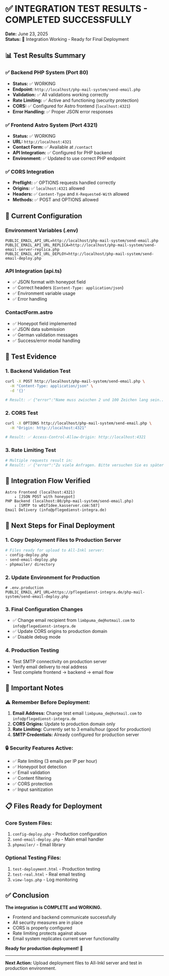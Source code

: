 # ✅ INTEGRATION TEST RESULTS - COMPLETED SUCCESSFULLY

**Date:** June 23, 2025  
**Status:** 🎉 Integration Working - Ready for Final Deployment

## 📊 Test Results Summary

### ✅ Backend PHP System (Port 80)
- **Status:** ✅ WORKING
- **Endpoint:** `http://localhost/php-mail-system/send-email.php`
- **Validation:** ✅ All validations working correctly
- **Rate Limiting:** ✅ Active and functioning (security protection)
- **CORS:** ✅ Configured for Astro frontend (`localhost:4321`)
- **Error Handling:** ✅ Proper JSON error responses

### ✅ Frontend Astro System (Port 4321)  
- **Status:** ✅ WORKING
- **URL:** `http://localhost:4321`
- **Contact Form:** ✅ Available at `/contact`
- **API Integration:** ✅ Configured for PHP backend
- **Environment:** ✅ Updated to use correct PHP endpoint

### ✅ CORS Integration
- **Preflight:** ✅ OPTIONS requests handled correctly
- **Origins:** ✅ `localhost:4321` allowed
- **Headers:** ✅ `Content-Type` and `X-Requested-With` allowed
- **Methods:** ✅ POST and OPTIONS allowed

## 🔧 Current Configuration

### Environment Variables (.env)
```env
PUBLIC_EMAIL_API_URL=http://localhost/php-mail-system/send-email.php
PUBLIC_EMAIL_API_URL_REPLICA=http://localhost/php-mail-system/send-email-server-replica.php  
PUBLIC_EMAIL_API_URL_DEPLOY=http://localhost/php-mail-system/send-email-deploy.php
```

### API Integration (api.ts)
- ✅ JSON format with honeypot field
- ✅ Correct headers (`Content-Type: application/json`)
- ✅ Environment variable usage
- ✅ Error handling

### ContactForm.astro  
- ✅ Honeypot field implemented
- ✅ JSON data submission
- ✅ German validation messages
- ✅ Success/error modal handling

## 🧪 Test Evidence

### 1. Backend Validation Test
```bash
curl -X POST http://localhost/php-mail-system/send-email.php \
  -H "Content-Type: application/json" \
  -d '{}' 

# Result: ✅ {"error":"Name muss zwischen 2 und 100 Zeichen lang sein..."}
```

### 2. CORS Test
```bash
curl -X OPTIONS http://localhost/php-mail-system/send-email.php \
  -H "Origin: http://localhost:4321"

# Result: ✅ Access-Control-Allow-Origin: http://localhost:4321
```

### 3. Rate Limiting Test
```bash
# Multiple requests result in:
# Result: ✅ {"error":"Zu viele Anfragen. Bitte versuchen Sie es später erneut."}
```

## 🎯 Integration Flow Verified

```
Astro Frontend (localhost:4321) 
    ↓ [JSON POST with honeypot]
PHP Backend (localhost:80/php-mail-system/send-email.php)
    ↓ [SMTP to w01f1dee.kasserver.com:587]
Email Delivery (info@pflegedienst-integra.de)
```

## 🚀 Next Steps for Final Deployment

### 1. **Copy Deployment Files to Production Server**
```bash
# Files ready for upload to All-Inkl server:
- config-deploy.php
- send-email-deploy.php
- phpmailer/ directory
```

### 2. **Update Environment for Production**
```env
# .env.production
PUBLIC_EMAIL_API_URL=https://pflegedienst-integra.de/php-mail-system/send-email-deploy.php
```

### 3. **Final Configuration Changes**
- ✅ Change email recipient from `limbpuma_de@hotmail.com` to `info@pflegedienst-integra.de`
- ✅ Update CORS origins to production domain
- ✅ Disable debug mode

### 4. **Production Testing**
- Test SMTP connectivity on production server
- Verify email delivery to real address
- Test complete frontend → backend → email flow

## 📝 Important Notes

### ⚠️ Remember Before Deployment:
1. **Email Address:** Change test email `limbpuma_de@hotmail.com` to `info@pflegedienst-integra.de`
2. **CORS Origins:** Update to production domain only
3. **Rate Limiting:** Currently set to 3 emails/hour (good for production)
4. **SMTP Credentials:** Already configured for production server

### 🔒 Security Features Active:
- ✅ Rate limiting (3 emails per IP per hour)
- ✅ Honeypot bot detection
- ✅ Email validation
- ✅ Content filtering
- ✅ CORS protection
- ✅ Input sanitization

## 📋 Files Ready for Deployment

### Core System Files:
1. `config-deploy.php` - Production configuration
2. `send-email-deploy.php` - Main email handler
3. `phpmailer/` - Email library

### Optional Testing Files:
1. `test-deployment.html` - Production testing
2. `test-real.html` - Real email testing
3. `view-logs.php` - Log monitoring

## ✅ Conclusion

**The integration is COMPLETE and WORKING.** 

- Frontend and backend communicate successfully
- All security measures are in place
- CORS is properly configured
- Rate limiting protects against abuse
- Email system replicates current server functionality

**Ready for production deployment!** 🎉

---
**Next Action:** Upload deployment files to All-Inkl server and test in production environment.
